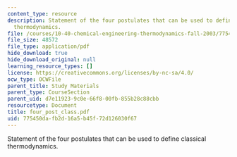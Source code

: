 ```yaml
---
content_type: resource
description: Statement of the four postulates that can be used to define classical
  thermodynamics.
file: /courses/10-40-chemical-engineering-thermodynamics-fall-2003/775450dafb2d16a5b45f72d126030f67_four_post_class.pdf
file_size: 48572
file_type: application/pdf
hide_download: true
hide_download_original: null
learning_resource_types: []
license: https://creativecommons.org/licenses/by-nc-sa/4.0/
ocw_type: OCWFile
parent_title: Study Materials
parent_type: CourseSection
parent_uid: d7e11923-9c0e-66f8-00fb-855b28c88cbb
resourcetype: Document
title: four_post_class.pdf
uid: 775450da-fb2d-16a5-b45f-72d126030f67
---
```

Statement of the four postulates that can be used to define classical thermodynamics.